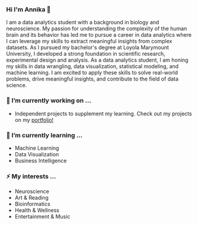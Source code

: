 ### Hi I'm Annika 👋

I am a data analytics student with a background in biology and neuroscience. My passion for understanding the complexity of the human brain and its behavior has led me to pursue a career in data analytics where I can leverage my skills to extract meaningful insights from complex datasets. As I pursued my bachelor's degree at Loyola Marymount University, I developed a strong foundation in scientific research, experimental design and analysis. As a data analytics student, I am honing my skills in data wrangling, data visualization, statistical modeling, and machine learning. I am excited to apply these skills to solve real-world problems, drive meaningful insights, and contribute to the field of data science.

### 🔭 I’m currently working on ...
- Independent projects to supplement my learning. Check out my projects on my [portfolio!](https://github.com/adinulos/data-analytics-portfolio)

### 🌱 I’m currently learning ...
- Machine Learning
- Data Visualization
- Business Intelligence

### ⚡ My interests ...
- Neuroscience
- Art & Reading
- Bioinformatics
- Health & Wellness 
- Entertainment & Music 
